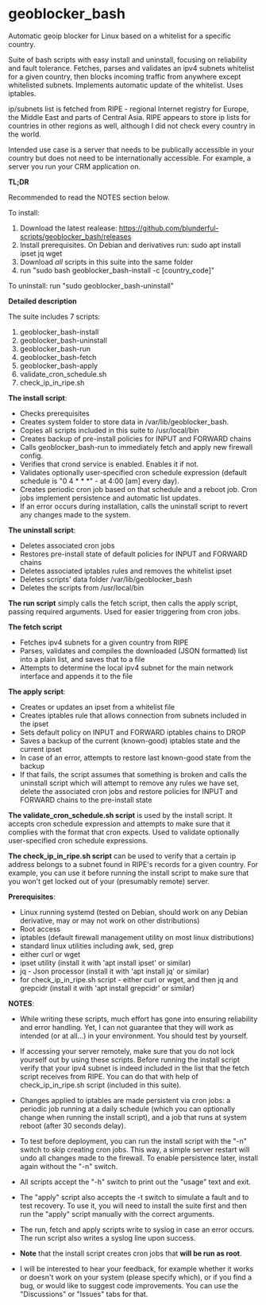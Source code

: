 # geoblocker_bash
Automatic geoip blocker for Linux based on a whitelist for a specific country.

Suite of bash scripts with easy install and uninstall, focusing on reliability and fault tolerance. Fetches, parses and validates an ipv4 subnets whitelist for a given country, then blocks incoming traffic from anywhere except whitelisted subnets. Implements automatic update of the whitelist. Uses iptables.

ip/subnets list is fetched from RIPE - regional Internet registry for Europe, the Middle East and parts of Central Asia. RIPE appears to store ip lists for countries in other regions as well, although I did not check every country in the world.

Intended use case is a server that needs to be publically accessible in your country but does not need to be internationally accessible. For example, a server you run your CRM application on.

**TL;DR**

Recommended to read the NOTES section below.

To install:
1) Download the latest realease:
https://github.com/blunderful-scripts/geoblocker_bash/releases
2) Install prerequisites. On Debian and derivatives run: sudo apt install ipset jq wget
3) Download *all* scripts in this suite into the same folder
4) run "sudo bash geoblocker_bash-install -c [country_code]"
 
 To uninstall:
 run "sudo geoblocker_bash-uninstall"

**Detailed description**

The suite includes 7 scripts:
1. geoblocker_bash-install
2. geoblocker_bash-uninstall
3. geoblocker_bash-run
4. geoblocker_bash-fetch
5. geoblocker_bash-apply
6. validate_cron_schedule.sh
7. check_ip_in_ripe.sh

**The install script**:
- Checks prerequisites
- Creates system folder to store data in /var/lib/geoblocker_bash.
- Copies all scripts included in this suite to /usr/local/bin
- Creates backup of pre-install policies for INPUT and FORWARD chains
- Calls geoblocker_bash-run to immediately fetch and apply new firewall config.
- Verifies that crond service is enabled. Enables it if not.
- Validates optionally user-specified cron schedule expression (default schedule is "0 4 * * *" - at 4:00 [am] every day).
- Creates periodic cron job based on that schedule and a reboot job. Cron jobs implement persistence and automatic list updates.
- If an error occurs during installation, calls the uninstall script to revert any changes made to the system.

**The uninstall script**:
- Deletes associated cron jobs
- Restores pre-install state of default policies for INPUT and FORWARD chains
- Deletes associated iptables rules and removes the whitelist ipset
- Deletes scripts' data folder /var/lib/geoblocker_bash
- Deletes the scripts from /usr/local/bin

**The run script** simply calls the fetch script, then calls the apply script, passing required arguments. Used for easier triggering from cron jobs.

**The fetch script**
- Fetches ipv4 subnets for a given country from RIPE
- Parses, validates and compiles the downloaded (JSON formatted) list into a plain list, and saves that to a file
- Attempts to determine the local ipv4 subnet for the main network interface and appends it to the file

**The apply script**:
- Creates or updates an ipset from a whitelist file
- Creates iptables rule that allows connection from subnets included in the ipset
- Sets default policy on INPUT and FORWARD iptables chains to DROP
- Saves a backup of the current (known-good) iptables state and the current ipset
- In case of an error, attempts to restore last known-good state from the backup
- If that fails, the script assumes that something is broken and calls the uninstall script which will attempt to remove any rules we have set, delete the associated cron jobs and restore policies for INPUT and FORWARD chains to the pre-install state

**The validate_cron_schedule.sh script** is used by the install script. It accepts cron schedule expression and attempts to make sure that it complies with the format that cron expects. Used to validate optionally user-specified cron schedule expressions.

**The check_ip_in_ripe.sh script** can be used to verify that a certain ip address belongs to a subnet found in RIPE's records for a given country. For example, you can use it before running the install script to make sure that you won't get locked out of your (presumably remote) server.

**Prerequisites**:
- Linux running systemd (tested on Debian, should work on any Debian derivative, may or may not work on other distributions)
- Root access
- iptables (default firewall management utility on most linux distributions)
- standard linux utilities including awk, sed, grep
- either curl or wget
- ipset utility (install it with 'apt install ipset' or similar)
- jq - Json processor (install it with 'apt install jq' or similar)
- for check_ip_in_ripe.sh script - either curl or wget, and then jq and grepcidr (install it with 'apt install grepcidr' or similar)

**NOTES**:

- While writing these scripts, much effort has gone into ensuring reliability and error handling. Yet, I can not guarantee that they will work as intended (or at all...) in your environment. You should test by yourself.

- If accessing your server remotely, make sure that you do not lock yourself out by using these scripts. Before running the install script verify that your ipv4 subnet is indeed included in the list that the fetch script receives from RIPE. You can do that with help of check_ip_in_ripe.sh script (included in this suite).

- Changes applied to iptables are made persistent via cron jobs: a periodic job running at a daily schedule (which you can optionally change when running the install script), and a job that runs at system reboot (after 30 seconds delay).

- To test before deployment, you can run the install script with the "-n" switch to skip creating cron jobs. This way, a simple server restart will undo all changes made to the firewall. To enable persistence later, install again without the "-n" switch.

- All scripts accept the "-h" switch to print out the "usage" text and exit.

- The "apply" script also accepts the -t switch to simulate a fault and to test recovery. To use it, you will need to install the suite first and then run the "apply" script manually with the correct arguments.

- The run, fetch and apply scripts write to syslog in case an error occurs. The run script also writes a syslog line upon success.

- **Note** that the install script creates cron jobs that **will be run as root**.

- I will be interested to hear your feedback, for example whether it works or doesn't work on your system (please specify which), or if you find a bug, or would like to suggest code improvements. You can use the "Discussions" or "Issues" tabs for that.
